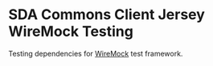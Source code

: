 # SDA Commons Client Jersey WireMock Testing

Testing dependencies for [WireMock](https://wiremock.org) test framework.